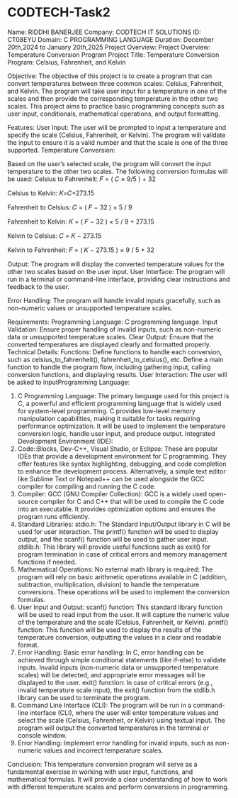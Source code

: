 # CODTECH-Task2
Name: RIDDHI BANERJEE
Company: CODTECH IT SOLUTIONS
ID: CT08EYU
Domain: C PROGRAMMING LANGUAGE
Duration: December 20th,2024 to January 20th,2025
Project Overview: 
Project Overview: Temperature Conversion Program
Project Title:
Temperature Conversion Program: Celsius, Fahrenheit, and Kelvin

Objective:
The objective of this project is to create a program that can convert temperatures between three common scales: Celsius, Fahrenheit, and Kelvin. The program will take user input for a temperature in one of the scales and then provide the corresponding temperature in the other two scales. This project aims to practice basic programming concepts such as user input, conditionals, mathematical operations, and output formatting.

Features:
User Input: The user will be prompted to input a temperature and specify the scale (Celsius, Fahrenheit, or Kelvin). The program will validate the input to ensure it is a valid number and that the scale is one of the three supported.
Temperature Conversion:

Based on the user’s selected scale, the program will convert the input temperature to the other two scales.
The following conversion formulas will be used:
Celsius to Fahrenheit:
𝐹 = ( 𝐶 × 9/5 ) + 32

Celsius to Kelvin:
𝐾=𝐶+273.15

Fahrenheit to Celsius:
𝐶 = ( 𝐹 − 32 ) × 5 / 9

Fahrenheit to Kelvin:
𝐾 = ( 𝐹 − 32 ) × 5 / 9 + 273.15

Kelvin to Celsius:
𝐶 = 𝐾 − 273.15

Kelvin to Fahrenheit:
𝐹 = ( 𝐾 − 273.15 ) × 9 / 5 + 32

Output: 
The program will display the converted temperature values for the other two scales based on the user input.
User Interface: The program will run in a terminal or command-line interface, providing clear instructions and feedback to the user.

Error Handling: The program will handle invalid inputs gracefully, such as non-numeric values or unsupported temperature scales.

Requirements:
Programming Language: C programming language.
Input Validation: Ensure proper handling of invalid inputs, such as non-numeric data or unsupported temperature scales.
Clear Output: Ensure that the converted temperatures are displayed clearly and formatted properly.
Technical Details:
Functions: 
Define functions to handle each conversion, such as celsius_to_fahrenheit(), fahrenheit_to_celsius(), etc.
Define a main function to handle the program flow, including gathering input, calling conversion functions, and displaying results.
User Interaction: 
The user will be asked to inputProgramming Language:

1. C Programming Language: 
The primary language used for this project is C, a powerful and efficient programming language that is widely used for system-level programming. C provides low-level memory manipulation capabilities, making it suitable for tasks requiring performance optimization. It will be used to implement the temperature conversion logic, handle user input, and produce output.
Integrated Development Environment (IDE): 
2. Code::Blocks, Dev-C++, Visual Studio, or Eclipse: 
These are popular IDEs that provide a development environment for C programming. They offer features like syntax highlighting, debugging, and code completion to enhance the development process. Alternatively, a simple text editor like Sublime Text or Notepad++ can be used alongside the GCC compiler for compiling and running the C code.
3. Compiler:
GCC (GNU Compiler Collection): GCC is a widely used open-source compiler for C and C++ that will be used to compile the C code into an executable. It provides optimization options and ensures the program runs efficiently.
4. Standard Libraries: 
stdio.h: The Standard Input/Output library in C will be used for user interaction. The printf() function will be used to display output, and the scanf() function will be used to gather user input.
stdlib.h: This library will provide useful functions such as exit() for program termination in case of critical errors and memory management functions if needed.
5. Mathematical Operations:
No external math library is required: The program will rely on basic arithmetic operations available in C (addition, subtraction, multiplication, division) to handle the temperature conversions. These operations will be used to implement the conversion formulas.
6. User Input and Output: 
scanf() function: This standard library function will be used to read input from the user. It will capture the numeric value of the temperature and the scale (Celsius, Fahrenheit, or Kelvin).
printf() function: This function will be used to display the results of the temperature conversion, outputting the values in a clear and readable format.
7. Error Handling: 
Basic error handling: In C, error handling can be achieved through simple conditional statements (like if-else) to validate inputs. Invalid inputs (non-numeric data or unsupported temperature scales) will be detected, and appropriate error messages will be displayed to the user.
exit() function: In case of critical errors (e.g., invalid temperature scale input), the exit() function from the stdlib.h library can be used to terminate the program.
8. Command Line Interface (CLI):
The program will be run in a command-line interface (CLI), where the user will enter temperature values and select the scale (Celsius, Fahrenheit, or Kelvin) using textual input. The program will output the converted temperatures in the terminal or console window.
9. Error Handling: 
Implement error handling for invalid inputs, such as non-numeric values and incorrect temperature scales.

Conclusion:
This temperature conversion program will serve as a fundamental exercise in working with user input, functions, and mathematical formulas. It will provide a clear understanding of how to work with different temperature scales and perform conversions in programming.
